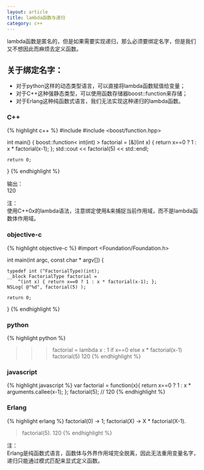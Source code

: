 ```yaml
---
layout: article
title: lambda函数与递归
category: c++
---
```

lambda函数是匿名的，但是如果需要实现递归，那么必须要绑定名字，但是我们又不想因此而麻烦去定义函数。

## 关于绑定名字：

* 对于python这样的动态类型语言，可以直接将lambda函数赋值给变量；
* 对于C++这种强静态类型，可以使用函数存储器boost::function来存储；
* 对于Erlang这种纯函数式语言，我们无法实现这种递归的lambda函数。
 
### C++
{% highlight c++ %}
#include <iostream>
#include <boost/function.hpp>
 
int main()
{
    boost::function< int(int) > factorial =
       [&](int x) { return x==0 ? 1 : x * factorial(x-1); };
    std::cout << factorial(5) << std::endl;
 
    return 0;
}
{% endhighlight %}

输出：  
120
 
注：  
使用C++0x的lambda语法，注意绑定使用&来捕捉当前作用域，而不是lambda函数体作用域。
 
 
### objective-c
{% highlight objective-c %}
#import <Foundation/Foundation.h>

int main(int argc, const char * argv[]) {
    
    typedef int (^FactorialType)(int);
    __block FactorialType factorial = 
        ^(int x) { return x==0 ? 1 : x * factorial(x-1); };
    NSLog( @"%d", factorial(5) );
    
    return 0;
}
{% endhighlight %}
 
 
### python
{% highlight python %}
>>> factorial = lambda x : 1 if x==0 else x * factorial(x-1)
>>> factorial(5)
120
{% endhighlight %}


### javascript
{% highlight javascript %}
var factorial = function(x){
        return x==0 ? 1 : x * arguments.callee(x-1);
    };
factorial(5);   // 120
{% endhighlight %}


### Erlang
{% highlight erlang %}
factorial(0) -> 1;
factorial(X) -> X * factorial(X-1).
 
> factorial(5).
120
{% endhighlight %}

注：  
Erlang是纯函数式语言，函数体与外界作用域完全脱离，因此无法重用变量名字，递归只能通过模式匹配来显式定义函数。